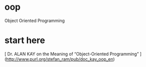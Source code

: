 oop
===

Object Oriented Programming

start here
========

[ Dr. ALAN KAY on the Meaning of “Object-Oriented Programming” ] (http://www.purl.org/stefan_ram/pub/doc_kay_oop_en)
